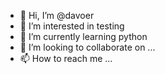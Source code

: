 - 👋 Hi, I’m @davoer
- 👀 I’m interested in testing  
- 🌱 I’m currently learning python
- 💞️ I’m looking to collaborate on ...
- 📫 How to reach me ...

<!---
davoer/davoer is a ✨ special ✨ repository because its `README.md` (this file) appears on your GitHub profile.
You can click the Preview link to take a look at your changes.
--->
